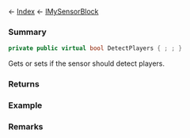 ← [Index](Api-Index) ← [IMySensorBlock](Sandbox.ModAPI.Ingame.IMySensorBlock)

### Summary

```csharp
private public virtual bool DetectPlayers { ; ; }
```

Gets or sets if the sensor should detect players.

### Returns

### Example

### Remarks


